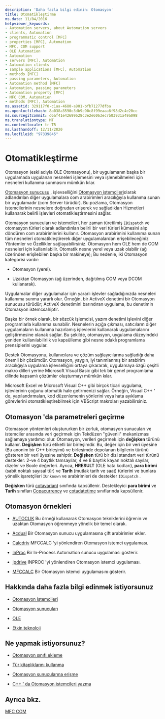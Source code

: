 ```yaml
---
description: 'Daha fazla bilgi edinin: Otomasyon'
title: Otomatikleştirme
ms.date: 11/04/2016
helpviewer_keywords:
- Automation servers, about Automation servers
- clients, Automation
- programmatic control [MFC]
- properties [MFC], Automation
- MFC, COM support
- OLE Automation
- Automation
- servers [MFC], Automation
- Automation clients
- sample applications [MFC], Automation
- methods [MFC]
- passing parameters, Automation
- Automation method [MFC]
- Automation, passing parameters
- Automation property [MFC]
- MFC COM, Automation
- methods [MFC], Automation
ms.assetid: 329117f0-c1aa-4680-a901-bfb71277dfba
ms.openlocfilehash: 8a038a3590c3db9c90c8f99eaaa6f98d2c4e20cc
ms.sourcegitcommit: d6af41e42699628c3e2e6063ec7b03931a49a098
ms.translationtype: MT
ms.contentlocale: tr-TR
ms.lasthandoff: 12/11/2020
ms.locfileid: "97339845"
---
```

# <a name="automation"></a>Otomatikleştirme

Otomasyon (eski adıyla OLE Otomasyonu), bir uygulamanın başka bir uygulamada uygulanan nesneleri işlemesini veya işlenebilmeleri için nesneleri kullanıma sunmasını mümkün kılar.

[Otomasyon sunucusu](automation-servers.md) , işlevselliğini [Otomasyon istemcileri](automation-clients.md)olarak adlandırılan diğer uygulamalara com arabirimleri aracılığıyla kullanıma sunan bir uygulamadır (com Server türüdür). Bu pozlama, Otomasyon istemcilerinin nesnelere doğrudan erişerek ve sağladıkları Hizmetleri kullanarak belirli işlevleri otomatikleştirmesini sağlar.

Otomasyon sunucuları ve istemcileri, her zaman türetilmiş `IDispatch` ve otomasyon türleri olarak adlandırılan belirli bir veri türleri kümesini alıp döndüren com arabirimlerini kullanır. Otomasyon arabirimini kullanıma sunan tüm nesneleri otomatikleştirerek diğer uygulamalardan erişebileceğiniz Yöntemler ve Özellikler sağlayabilirsiniz. Otomasyon hem OLE hem de COM nesneleri için kullanılabilir. Otomatik nesne yerel veya uzak olabilir (ağ üzerinden erişilebilen başka bir makineye); Bu nedenle, iki Otomasyon kategorisi vardır:

- Otomasyon (yerel).

- Uzaktan Otomasyon (ağ üzerinden, dağıtılmış COM veya DCOM kullanarak).

Uygulamalar diğer uygulamalar için yararlı işlevler sağladığınızda nesneleri kullanıma sunma yararlı olur. Örneğin, bir ActiveX denetimi bir Otomasyon sunucusu türüdür; ActiveX denetimini barındıran uygulama, bu denetimin Otomasyon istemcsahiptir.

Başka bir örnek olarak, bir sözcük işlemcisi, yazım denetimi işlevini diğer programlarla kullanıma sunabilir. Nesnelerin açığa çıkması, satıcıların diğer uygulamaların kullanıma hazırlamış işlevlerini kullanarak uygulamalarını geliştirmesine olanak sağlar. Bu şekilde, otomasyon, uygulama düzeyindeki yeniden kullanılabilirlik ve kapsülleme gibi nesne odaklı programlama prensiplerini uygular.

Destek Otomasyonu, kullanıcılara ve çözüm sağlayıcılarına sağladığı daha önemli bir çözümdür. Otomasyon, yaygın, iyi tanımlanmış bir arabirim aracılığıyla uygulama işlevselliğini ortaya çıkararak, uygulamaya özgü çeşitli makro dilleri yerine Microsoft Visual Basic gibi tek bir genel programlama dilinde kapsamlı çözümler oluşturmayı mümkün kılar.

Microsoft Excel ve Microsoft Visual C++ gibi birçok ticari uygulama, işlevlerinin çoğunu otomatik hale getirmenizi sağlar. Örneğin, Visual C++ ' de, yapılandırmaları, kod düzenlemenin yönlerini veya hata ayıklama görevlerini otomatikleştirebilmek için VBScript makroları yazabilirsiniz.

## <a name="passing-parameters-in-automation"></a><a name="_core_passing_parameters_in_automation"></a> Otomasyon 'da parametreleri geçirme

Otomasyon yöntemleri oluştururken bir zorluk, otomasyon sunucuları ve istemciler arasında veri geçirmek için Tekdüzen "güvenli" mekanizması sağlamaya yardımcı olur. Otomasyon, verileri geçirmek için **değişken** türünü kullanır. **Değişken** türü etiketli bir birleşimdir. Bu, değer için bir veri üyesine (Bu anonim bir C++ birleşimi) ve birleşimde depolanan bilgilerin türünü gösteren bir veri üyesine sahiptir. **Değişken** türü bir dizi standart veri türünü destekler: 2-ve 4 baytlık tamsayılar, 4 ve 8 baytlık kayan noktalı sayılar, dizeler ve Boole değerleri. Ayrıca, **HRESULT** (OLE hata kodları), **para birimi** (sabit noktalı sayısal tür) ve **Tarih** (mutlak tarih ve saat) türlerini ve bunlara yönelik işaretçileri `IUnknown` ve arabirimleri de destekler `IDispatch` .

**Değişken** türü [cotavariant](reference/colevariant-class.md) sınıfında kapsüllenir. Destekleyici **para birimi** ve **Tarih** sınıfları [Copacurrency](reference/colecurrency-class.md) ve [cotadatetime](../atl-mfc-shared/reference/coledatetime-class.md) sınıflarında kapsüllenir.

## <a name="automation-samples"></a>Otomasyon örnekleri

- [AUTOCLIK](../overview/visual-cpp-samples.md) Bu örneği kullanarak Otomasyon tekniklerini öğrenin ve uzaktan Otomasyon öğrenmeye yönelik bir temel olarak.

- [Acdual](../overview/visual-cpp-samples.md) Bir Otomasyon sunucu uygulamasına çift arabirimler ekler.

- [Calcdriv](../overview/visual-cpp-samples.md) MFCCALC 'yi yönlendiren Otomasyon istemci uygulaması.

- [InProc](../overview/visual-cpp-samples.md) Bir In-Process Automation sunucu uygulaması gösterir.

- [Ipdrive](../overview/visual-cpp-samples.md) INPROC 'yi yönlendiren Otomasyon istemci uygulaması.

- [MFCCALC](../overview/visual-cpp-samples.md) Bir Otomasyon istemci uygulamasını gösterir.

## <a name="what-do-you-want-to-know-more-about"></a>Hakkında daha fazla bilgi edinmek istiyorsunuz

- [Otomasyon Istemcileri](automation-clients.md)

- [Otomasyon sunucuları](automation-servers.md)

- [OLE](ole-in-mfc.md)

- [Etkin teknoloji](mfc-com.md)

## <a name="what-do-you-want-to-do"></a>Ne yapmak istiyorsunuz?

- [Otomasyon sınıfı ekleme](automation-servers.md)

- [Tür kitaplıklarını kullanma](automation-clients-using-type-libraries.md)

- [Otomasyon sunucularına erişme](automation-servers.md)

- [C++ ' da Otomasyon istemcileri yazma](automation-clients.md)

## <a name="see-also"></a>Ayrıca bkz.

[MFC COM](mfc-com.md)
